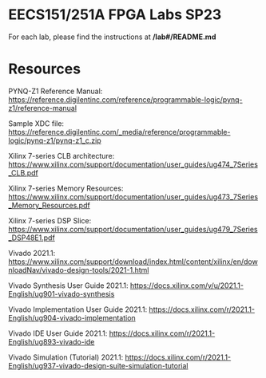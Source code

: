 # EECS151/251A FPGA Labs SP23

For each lab, please find the instructions at **/lab#/README.md**

# Resources

PYNQ-Z1 Reference Manual: https://reference.digilentinc.com/reference/programmable-logic/pynq-z1/reference-manual

Sample XDC file: https://reference.digilentinc.com/_media/reference/programmable-logic/pynq-z1/pynq-z1_c.zip

Xilinx 7-series CLB architecture: https://www.xilinx.com/support/documentation/user_guides/ug474_7Series_CLB.pdf

Xilinx 7-series Memory Resources: https://www.xilinx.com/support/documentation/user_guides/ug473_7Series_Memory_Resources.pdf

Xilinx 7-series DSP Slice: https://www.xilinx.com/support/documentation/user_guides/ug479_7Series_DSP48E1.pdf

Vivado 2021.1: https://www.xilinx.com/support/download/index.html/content/xilinx/en/downloadNav/vivado-design-tools/2021-1.html

Vivado Synthesis User Guide 2021.1: https://docs.xilinx.com/v/u/2021.1-English/ug901-vivado-synthesis

Vivado Implementation User Guide 2021.1: https://docs.xilinx.com/r/2021.1-English/ug904-vivado-implementation

Vivado IDE User Guide 2021.1: https://docs.xilinx.com/r/2021.1-English/ug893-vivado-ide

Vivado Simulation (Tutorial) 2021.1: https://docs.xilinx.com/r/2021.1-English/ug937-vivado-design-suite-simulation-tutorial

